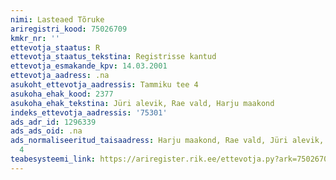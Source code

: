 ```yaml
---
nimi: Lasteaed Tõruke
ariregistri_kood: 75026709
kmkr_nr: ''
ettevotja_staatus: R
ettevotja_staatus_tekstina: Registrisse kantud
ettevotja_esmakande_kpv: 14.03.2001
ettevotja_aadress: .na
asukoht_ettevotja_aadressis: Tammiku tee 4
asukoha_ehak_kood: 2377
asukoha_ehak_tekstina: Jüri alevik, Rae vald, Harju maakond
indeks_ettevotja_aadressis: '75301'
ads_adr_id: 1296339
ads_ads_oid: .na
ads_normaliseeritud_taisaadress: Harju maakond, Rae vald, Jüri alevik, Tammiku tee
  4
teabesysteemi_link: https://ariregister.rik.ee/ettevotja.py?ark=75026709&ref=rekvisiidid
---
```

